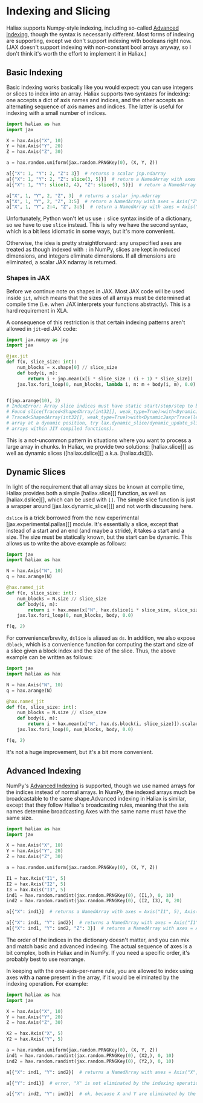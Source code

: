 # Indexing and Slicing

Haliax supports Numpy-style indexing, including so-called [Advanced Indexing](https://numpy.org/doc/stable/user/basics.indexing.html#advanced-indexing),
though the syntax is necessarily different. Most forms of indexing are supporting, except we don't support indexing with
booleans right now. (JAX doesn't support indexing with non-constant bool arrays anyway,
so I don't think it's worth the effort to implement it in Haliax.)

## Basic Indexing

Basic indexing works basically like you would expect: you can use integers or slices to index into an array.
Haliax supports two syntaxes for indexing: one accepts a dict of axis names and indices, and the other accepts
an alternating sequence of axis names and indices. The latter is useful for indexing with a small number of indices.

```python
import haliax as hax
import jax

X = hax.Axis("X", 10)
Y = hax.Axis("Y", 20)
Z = hax.Axis("Z", 30)

a = hax.random.uniform(jax.random.PRNGKey(0), (X, Y, Z))

a[{"X": 1, "Y": 2, "Z": 3}]  # returns a scalar jnp.ndarray
a[{"X": 1, "Y": 2, "Z": slice(3, 5)}]  # return a NamedArray with axes = Axis("Z", 2)
a[{"X": 1, "Y": slice(2, 4), "Z": slice(3, 5)}]  # return a NamedArray with axes = Axis("Y", 2), Axis("Z", 2)

a["X", 1, "Y", 2, "Z", 3]  # returns a scalar jnp.ndarray
a["X", 1, "Y", 2, "Z", 3:5]  # return a NamedArray with axes = Axis("Z", 2)
a["X", 1, "Y", 2:4, "Z", 3:5]  # return a NamedArray with axes = Axis("Y", 2), Axis("Z", 2)
```

Unfortunately, Python won't let us use `:` slice syntax inside of a dictionary, so we have to use `slice` instead.
This is why we have the second syntax, which is a bit less idiomatic in some ways, but it's more convenient.

Otherwise, the idea is pretty straightforward: any unspecified axes are treated as though indexed with `:` in NumPy,
slices are kept in reduced dimensions, and integers eliminate dimensions. If all dimensions are eliminated, a scalar
JAX ndarray is returned.


### Shapes in JAX

Before we continue note on shapes in JAX. Most JAX code will be used inside `jit`, which means that the sizes of all arrays
must be determined at compile time (i.e. when JAX interprets your functions abstractly). This is a hard requirement in
XLA.

A consequence of this restriction is that certain indexing patterns aren't allowed in `jit`-ed JAX code:

```python
import jax.numpy as jnp
import jax

@jax.jit
def f(x, slice_size: int):
    num_blocks = x.shape[0] // slice_size
    def body(i, m):
        return i + jnp.mean(x[i * slice_size : (i + 1) * slice_size])
    jax.lax.fori_loop(0, num_blocks, lambda i, m: m + body(i, m), 0.0)


f(jnp.arange(10), 2)
# IndexError: Array slice indices must have static start/stop/step to be used with NumPy indexing syntax.
# Found slice(Traced<ShapedArray(int32[], weak_type=True)>with<DynamicJaxprTrace(level=2/0)>,
# Traced<ShapedArray(int32[], weak_type=True)>with<DynamicJaxprTrace(level=2/0)>, None). To index a statically sized
# array at a dynamic position, try lax.dynamic_slice/dynamic_update_slice (JAX does not support dynamically sized
# arrays within JIT compiled functions).
```

This is a not-uncommon pattern in situations where you want to process a large array in chunks. In Haliax, we provide
two solutions: [haliax.slice][] as well as dynamic slices ([haliax.dslice][] a.k.a. [haliax.ds][]).

## Dynamic Slices

In light of the requirement that all array sizes be known at compile time, Haliax provides both a simple [haliax.slice][]
function, as well as [haliax.dslice][], which can be used with `[]`. The simple slice function is just a wrapper
around [jax.lax.dynamic_slice][]] and not worth discussing here.

`dslice` is a trick borrowed from the new experimental [jax.experimental.pallas][] module. It's essentially a slice,
except that instead of a start and an end (and maybe a stride), it takes a start and a size. The size must be
statically known, but the start can be dynamic. This allows us to write the above example as follows:

```python
import jax
import haliax as hax

N = hax.Axis("N", 10)
q = hax.arange(N)

@hax.named_jit
def f(x, slice_size: int):
    num_blocks = N.size // slice_size
    def body(i, m):
        return i + hax.mean(x["N", hax.dslice(i * slice_size, slice_size)]).scalar()
    jax.lax.fori_loop(0, num_blocks, body, 0.0)

f(q, 2)
```

For convenience/brevity, `dslice` is aliased as `ds`. In addition, we also expose `dblock`, which is a convenience
function for computing the start and size of a slice given a block index and the size of the slice. Thus, the above
example can be written as follows:

```python
import jax
import haliax as hax

N = hax.Axis("N", 10)
q = hax.arange(N)

@hax.named_jit
def f(x, slice_size: int):
    num_blocks = N.size // slice_size
    def body(i, m):
        return i + hax.mean(x["N", hax.ds.block(i, slice_size)]).scalar()
    jax.lax.fori_loop(0, num_blocks, body, 0.0)

f(q, 2)
```

It's not a huge improvement, but it's a bit more convenient.


## Advanced Indexing

NumPy's [Advanced Indexing](https://numpy.org/doc/stable/user/basics.indexing.html#advanced-indexing) is supported, though we use named arrays for the indices instead of normal arrays.
In NumPy, the indexed arrays much be broadcastable to the same shape.Advanced indexing in Haliax is similar, except that
they follow Haliax's broadcasting rules, meaning that the axis names determine broadcasting.Axes with the same name must
have the same size.

```python
import haliax as hax
import jax

X = hax.Axis("X", 10)
Y = hax.Axis("Y", 20)
Z = hax.Axis("Z", 30)

a = hax.random.uniform(jax.random.PRNGKey(0), (X, Y, Z))

I1 = hax.Axis("I1", 5)
I2 = hax.Axis("I2", 5)
I3 = hax.Axis("I3", 5)
ind1 = hax.random.randint(jax.random.PRNGKey(0), (I1,), 0, 10)
ind2 = hax.random.randint(jax.random.PRNGKey(0), (I2, I3), 0, 20)

a[{"X": ind1}]  # returns a NamedArray with axes = Axis("I1", 5), Axis("Y", 20), Axis("Z", 30)

a[{"X": ind1, "Y": ind2}]  # returns a NamedArray with axes = Axis("I1", 5), Axis("I2", 5), Axis("I3", 5), Axis("Z", 30)
a[{"X": ind1, "Y": ind2, "Z": 3}]  # returns a NamedArray with axes = Axis("I1", 5), Axis("I2", 5), Axis("I3", 5)
```

The order of the indices in the dictionary doesn't matter, and you can mix and match basic and advanced indexing.
The actual sequence of axes is a bit complex, both in Haliax and in NumPy. If you need a specific order, it's probably
best to use rearrange.

In keeping with the one-axis-per-name rule, you are allowed to index using axes with a name present in the array,
if it would be eliminated by the indexing operation. For example:

```python
import haliax as hax
import jax

X = hax.Axis("X", 10)
Y = hax.Axis("Y", 20)
Z = hax.Axis("Z", 30)

X2 = hax.Axis("X", 5)
Y2 = hax.Axis("Y", 5)

a = hax.random.uniform(jax.random.PRNGKey(0), (X, Y, Z))
ind1 = hax.random.randint(jax.random.PRNGKey(0), (X2,), 0, 10)
ind2 = hax.random.randint(jax.random.PRNGKey(0), (Y2,), 0, 10)

a[{"X": ind1, "Y": ind2}]  # returns a NamedArray with axes = Axis("X", 5), Axis("Y", 5), Axis("Z", 30)

a[{"Y": ind1}]  # error, "X" is not eliminated by the indexing operation

a[{"X": ind2, "Y": ind1}]  # ok, because X and Y are eliminated by the indexing operation
```
